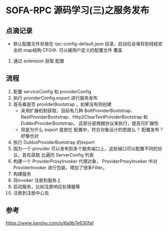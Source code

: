 # SOFA-RPC 源码学习(三)之服务发布


## 点滴记录

- 默认配置文件存放在 rpc-config-default.json 目录，启动后会保存到线程安全的 map结构 CFG中. 可以被用户定义的配置文件 覆盖


1. 通过 extension 获取 配置



## 流程
1. 配置 serviceConfig 和 providerConfig
2. 执行 providerConfig.export 进行服务发布
3. 首先看是否 providerBootstrap ，如果没有则创建
   - 采用扩展机制获取，目前有几种 BoltProviderBootstrap、RestProviderBootstrap、Http2ClearTextProviderBootstrap 和DubboProviderBootstrap。 这部分是根据协议来执行，提高可扩展性
   - 但是为什么 export 是放在 配置中，符合对象设计的思路么？ 配置发布？好像也对
4. 执行 DubboProviderBootstrap 的export 
5. 因为一个 provider 可以发布到多个服务端口上，这些端口可以配置不同的协议，首先获取 比遍历 ServerConfig 列表
6. 构建一个 ProviderProxyInvoker 代理对象， ProviderProxyInvoker 中对 ProviderInvoker 进行包装，增加了很多Filter。 
7. 构建服务
7. 将invoker 注册到服务上
8. 启动服务，比如注册响应处理器等
8. 注册到注册中心去


## 参考
https://www.jianshu.com/p/6a9b7e630fa1


